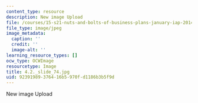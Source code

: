 ```yaml
---
content_type: resource
description: New image Upload
file: /courses/15-s21-nuts-and-bolts-of-business-plans-january-iap-2014/92391989376416b5970fd1186b3b5f9d_4.2._slide_74.jpg
file_type: image/jpeg
image_metadata:
  caption: ''
  credit: ''
  image-alt: ''
learning_resource_types: []
ocw_type: OCWImage
resourcetype: Image
title: 4.2._slide_74.jpg
uid: 92391989-3764-16b5-970f-d1186b3b5f9d
---
```

New image Upload